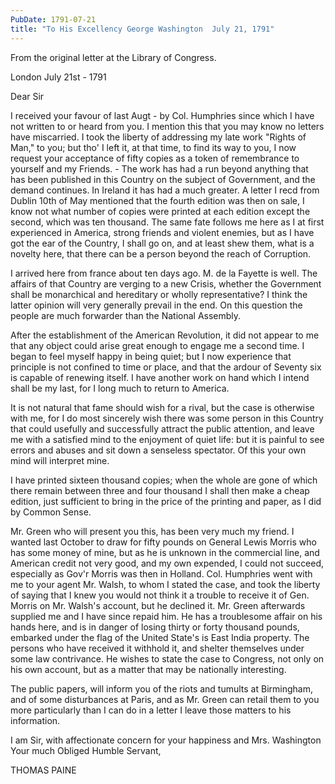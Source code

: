 ```yaml
---
PubDate: 1791-07-21
title: "To His Excellency George Washington  July 21, 1791"
---
```


   From the original letter at the Library of Congress.

   London July 21st - 1791

   Dear Sir

   I received your favour of last Augt - by Col. Humphries since which
   I have not written to or heard from you. I mention this that you may know
   no letters have miscarried. I took the liberty of addressing my late work
   "Rights of Man," to you; but tho' I left it, at that time, to find its way
   to you, I now request your acceptance of fifty copies as a token of
   remembrance to yourself and my Friends. - The work has had a run beyond
   anything that has been published in this Country on the subject of
   Government, and the demand continues. In Ireland it has had a much
   greater. A letter I recd from Dublin 10th of May mentioned that the
   fourth edition was then on sale, I know not what number of copies were
   printed at each edition except the second, which was ten thousand. The
   same fate follows me here as I at first experienced in America, strong
   friends and violent enemies, but as I have got the ear of the Country, I
   shall go on, and at least shew them, what is a novelty here, that there
   can be a person beyond the reach of Corruption.

   I arrived here from france about ten days ago. M. de la Fayette is well.
   The affairs of that Country are verging to a new Crisis, whether the
   Government shall be monarchical and hereditary or wholly representative? I
   think the latter opinion will very generally prevail in the end. On this
   question the people are much forwarder than the National Assembly.

   After the establishment of the American Revolution, it did not appear to
   me that any object could arise great enough to engage me a second time. I
   began to feel myself happy in being quiet; but I now experience that
   principle is not confined to time or place, and that the ardour of
   Seventy six is capable of renewing itself. I have another work on hand
   which I intend shall be my last, for I long much to return to America. 
   
   It is not natural that fame should wish for a rival, but the case is
   otherwise with me, for I do most sincerely wish there was some person in
   this Country that could usefully and successfully attract the public
   attention, and leave me with a satisfied mind to the enjoyment of quiet
   life: but it is painful to see errors and abuses and sit down a senseless
   spectator. Of this your own mind will interpret mine.

   I have printed sixteen thousand copies; when the whole are gone of which
   there remain between three and four thousand I shall then make a cheap
   edition, just sufficient to bring in the price of the printing and paper,
   as I did by Common Sense.

   Mr. Green who will present you this, has been very much my friend. I
   wanted last October to draw for fifty pounds on General Lewis Morris who
   has some money of mine, but as he is unknown in the commercial line, and
   American credit not very good, and my own expended, I could not succeed,
   especially as Gov'r Morris was then in Holland. Col. Humphries went with
   me to your agent Mr. Walsh, to whom I stated the case, and took the
   liberty of saying that I knew you would not think it a trouble to receive
   it of Gen. Morris on Mr. Walsh's account, but he declined it. Mr. Green
   afterwards supplied me and I have since repaid him. He has a troublesome
   affair on his hands here, and is in danger of losing thirty or forty
   thousand pounds, embarked under the flag of the United State's is East
   India property. The persons who have received it withhold it, and shelter
   themselves under some law contrivance. He wishes to state the case to
   Congress, not only on his own account, but as a matter that may be
   nationally interesting.

   The public papers, will inform you of the riots and tumults at Birmingham,
   and of some disturbances at Paris, and as Mr. Green can retail them to you
   more particularly than I can do in a letter I leave those matters to his
   information.

   I am Sir, with affectionate concern for your happiness and Mrs. Washington
   Your much Obliged Humble Servant,

   THOMAS PAINE


